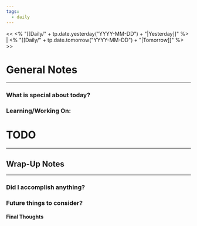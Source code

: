 ```yaml
---
tags:
  - daily
---
```


<< <% "[[Daily/" + tp.date.yesterday("YYYY-MM-DD") + "|Yesterday]]" %> | <% "[[Daily/" + tp.date.tomorrow("YYYY-MM-DD") + "|Tomorrow]]" %> >>
# General Notes
---
### What is special about today?

### Learning/Working On:



# TODO
---




## Wrap-Up Notes
---
### Did I accomplish anything?
### Future things to consider?
#### Final Thoughts

